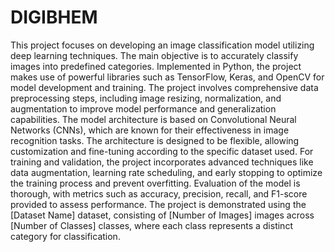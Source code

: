 # DIGIBHEM
This project focuses on developing an image classification model utilizing deep learning techniques. The main objective is to accurately classify images into predefined categories. Implemented in Python, the project makes use of powerful libraries such as TensorFlow, Keras, and OpenCV for model development and training.
The project involves comprehensive data preprocessing steps, including image resizing, normalization, and augmentation to improve model performance and generalization capabilities. The model architecture is based on Convolutional Neural Networks (CNNs), which are known for their effectiveness in image recognition tasks. The architecture is designed to be flexible, allowing customization and fine-tuning according to the specific dataset used.
For training and validation, the project incorporates advanced techniques like data augmentation, learning rate scheduling, and early stopping to optimize the training process and prevent overfitting. Evaluation of the model is thorough, with metrics such as accuracy, precision, recall, and F1-score provided to assess performance.
The project is demonstrated using the [Dataset Name] dataset, consisting of [Number of Images] images across [Number of Classes] classes, where each class represents a distinct category for classification.
